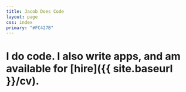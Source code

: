 ```yaml
---
title: Jacob Does Code
layout: page
css: index
primary: "#FC427B"
---
```


# I do code. I also write apps, and am available for [hire]({{ site.baseurl }}/cv).
